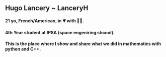 ## Hugo Lancery ~ LanceryH

#### 21 yo, French/American, in 💗 with 🚀🌌.
#### 4th Year student at IPSA (space engeniring shcool).
#### This is the place where I show and share what we did in mathematics with python and C++.
